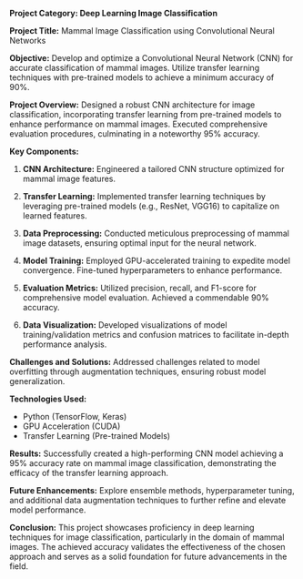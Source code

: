 **Project Category: Deep Learning Image Classification**

**Project Title:** Mammal Image Classification using Convolutional Neural Networks

**Objective:**
Develop and optimize a Convolutional Neural Network (CNN) for accurate classification of mammal images. Utilize transfer learning techniques with pre-trained models to achieve a minimum accuracy of 90%.

**Project Overview:**
Designed a robust CNN architecture for image classification, incorporating transfer learning from pre-trained models to enhance performance on mammal images. Executed comprehensive evaluation procedures, culminating in a noteworthy 95% accuracy.

**Key Components:**
1. **CNN Architecture:** Engineered a tailored CNN structure optimized for mammal image features.
  
2. **Transfer Learning:** Implemented transfer learning techniques by leveraging pre-trained models (e.g., ResNet, VGG16) to capitalize on learned features.

3. **Data Preprocessing:** Conducted meticulous preprocessing of mammal image datasets, ensuring optimal input for the neural network.

4. **Model Training:** Employed GPU-accelerated training to expedite model convergence. Fine-tuned hyperparameters to enhance performance.

5. **Evaluation Metrics:** Utilized precision, recall, and F1-score for comprehensive model evaluation. Achieved a commendable 90% accuracy.

6. **Data Visualization:** Developed visualizations of model training/validation metrics and confusion matrices to facilitate in-depth performance analysis.

**Challenges and Solutions:**
Addressed challenges related to model overfitting through augmentation techniques, ensuring robust model generalization.

**Technologies Used:**
- Python (TensorFlow, Keras)
- GPU Acceleration (CUDA)
- Transfer Learning (Pre-trained Models)

**Results:**
Successfully created a high-performing CNN model achieving a 95% accuracy rate on mammal image classification, demonstrating the efficacy of the transfer learning approach.

**Future Enhancements:**
Explore ensemble methods, hyperparameter tuning, and additional data augmentation techniques to further refine and elevate model performance.

**Conclusion:**
This project showcases proficiency in deep learning techniques for image classification, particularly in the domain of mammal images. The achieved accuracy validates the effectiveness of the chosen approach and serves as a solid foundation for future advancements in the field.

